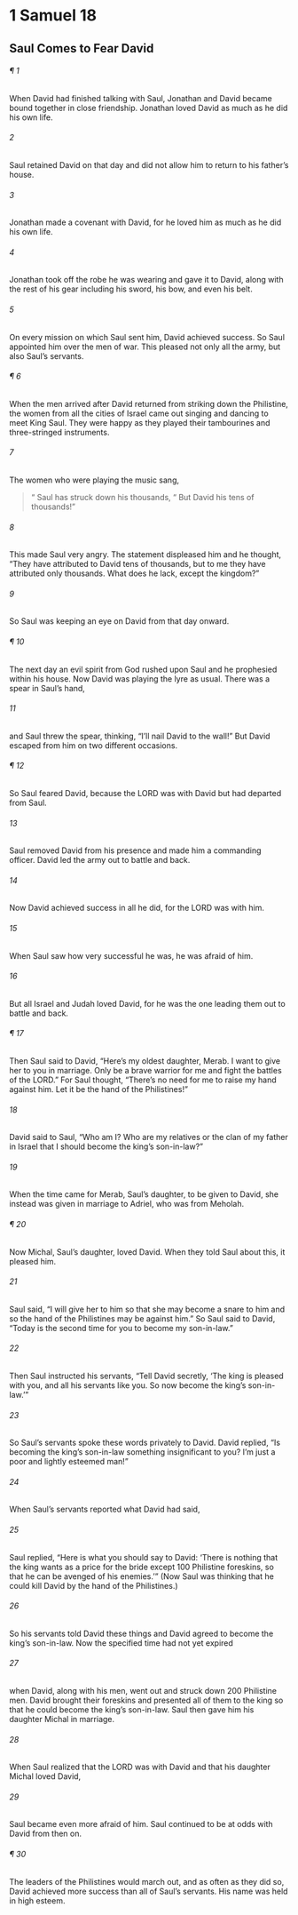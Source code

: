 # 1 Samuel 18
## Saul Comes to Fear David
###### ¶ 1
When David had finished talking with Saul, Jonathan and David became bound together in close friendship. Jonathan loved David as much as he did his own life.
###### 2
Saul retained David on that day and did not allow him to return to his father’s house.
###### 3
Jonathan made a covenant with David, for he loved him as much as he did his own life.
###### 4
Jonathan took off the robe he was wearing and gave it to David, along with the rest of his gear including his sword, his bow, and even his belt.
###### 5
On every mission on which Saul sent him, David achieved success. So Saul appointed him over the men of war. This pleased not only all the army, but also Saul’s servants.
###### ¶ 6
When the men arrived after David returned from striking down the Philistine, the women from all the cities of Israel came out singing and dancing to meet King Saul. They were happy as they played their tambourines and three-stringed instruments.
###### 7
The women who were playing the music sang,
>  “ Saul has struck down his thousands,
>  “ But David his tens of thousands!”
###### 8
This made Saul very angry. The statement displeased him and he thought, “They have attributed to David tens of thousands, but to me they have attributed only thousands. What does he lack, except the kingdom?”
###### 9
So Saul was keeping an eye on David from that day onward.
###### ¶ 10
The next day an evil spirit from God rushed upon Saul and he prophesied within his house. Now David was playing the lyre as usual. There was a spear in Saul’s hand,
###### 11
and Saul threw the spear, thinking, “I’ll nail David to the wall!” But David escaped from him on two different occasions.
###### ¶ 12
So Saul feared David, because the LORD was with David but had departed from Saul.
###### 13
Saul removed David from his presence and made him a commanding officer. David led the army out to battle and back.
###### 14
Now David achieved success in all he did, for the LORD was with him.
###### 15
When Saul saw how very successful he was, he was afraid of him.
###### 16
But all Israel and Judah loved David, for he was the one leading them out to battle and back.
###### ¶ 17
Then Saul said to David, “Here’s my oldest daughter, Merab. I want to give her to you in marriage. Only be a brave warrior for me and fight the battles of the LORD.” For Saul thought, “There’s no need for me to raise my hand against him. Let it be the hand of the Philistines!”
###### 18
David said to Saul, “Who am I? Who are my relatives or the clan of my father in Israel that I should become the king’s son-in-law?”
###### 19
When the time came for Merab, Saul’s daughter, to be given to David, she instead was given in marriage to Adriel, who was from Meholah.
###### ¶ 20
Now Michal, Saul’s daughter, loved David. When they told Saul about this, it pleased him.
###### 21
Saul said, “I will give her to him so that she may become a snare to him and so the hand of the Philistines may be against him.” So Saul said to David, “Today is the second time for you to become my son-in-law.”
###### 22
Then Saul instructed his servants, “Tell David secretly, ‘The king is pleased with you, and all his servants like you. So now become the king’s son-in-law.’”
###### 23
So Saul’s servants spoke these words privately to David. David replied, “Is becoming the king’s son-in-law something insignificant to you? I’m just a poor and lightly esteemed man!”
###### 24
When Saul’s servants reported what David had said,
###### 25
Saul replied, “Here is what you should say to David: ‘There is nothing that the king wants as a price for the bride except 100 Philistine foreskins, so that he can be avenged of his enemies.’” (Now Saul was thinking that he could kill David by the hand of the Philistines.)
###### 26
So his servants told David these things and David agreed to become the king’s son-in-law. Now the specified time had not yet expired
###### 27
when David, along with his men, went out and struck down 200 Philistine men. David brought their foreskins and presented all of them to the king so that he could become the king’s son-in-law. Saul then gave him his daughter Michal in marriage.
###### 28
When Saul realized that the LORD was with David and that his daughter Michal loved David,
###### 29
Saul became even more afraid of him. Saul continued to be at odds with David from then on.
###### ¶ 30
The leaders of the Philistines would march out, and as often as they did so, David achieved more success than all of Saul’s servants. His name was held in high esteem.
